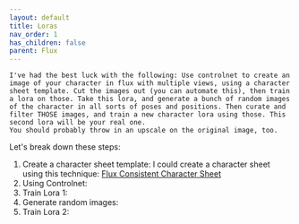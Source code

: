 ```yaml
---
layout: default
title: Loras
nav_order: 1
has_children: false
parent: Flux
---
```


```
I've had the best luck with the following: Use controlnet to create an image of your character in flux with multiple views, using a character sheet template. Cut the images out (you can automate this), then train a lora on those. Take this lora, and generate a bunch of random images of the character in all sorts of poses and positions. Then curate and filter THOSE images, and train a new character lora using those. This second lora will be your real one.
You should probably throw in an upscale on the original image, too.
```
Let's break down these steps:
1. Create a character sheet template: I could create a character sheet using this technique: [Flux Consistent Character Sheet](https://www.reddit.com/r/comfyui/comments/1elfcef/flux_consistent_character_sheet/)
1. Using Controlnet: 
1. Train Lora 1:
1. Generate random images: 
1. Train Lora 2: